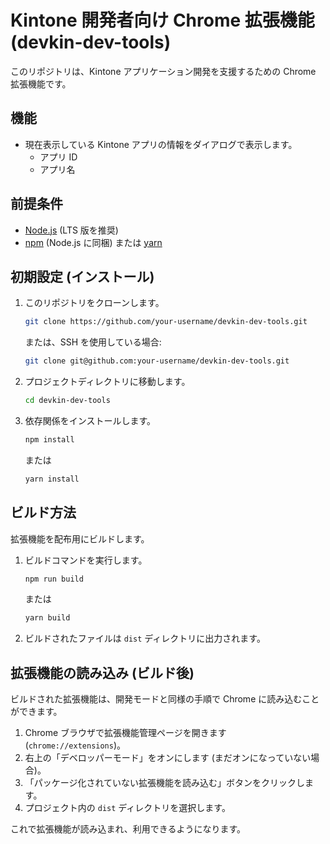 # Kintone 開発者向け Chrome 拡張機能 (devkin-dev-tools)

このリポジトリは、Kintone アプリケーション開発を支援するための Chrome 拡張機能です。

## 機能

- 現在表示している Kintone アプリの情報をダイアログで表示します。
  - アプリ ID
  - アプリ名

## 前提条件

- [Node.js](https://nodejs.org/) (LTS 版を推奨)
- [npm](https://www.npmjs.com/) (Node.js に同梱) または [yarn](https://yarnpkg.com/)

## 初期設定 (インストール)

1.  このリポジトリをクローンします。
    ```bash
    git clone https://github.com/your-username/devkin-dev-tools.git
    ```
    または、SSH を使用している場合:
    ```bash
    git clone git@github.com:your-username/devkin-dev-tools.git
    ```
2.  プロジェクトディレクトリに移動します。
    ```bash
    cd devkin-dev-tools
    ```
3.  依存関係をインストールします。
    ```bash
    npm install
    ```
    または
    ```bash
    yarn install
    ```

## ビルド方法

拡張機能を配布用にビルドします。

1.  ビルドコマンドを実行します。
    ```bash
    npm run build
    ```
    または
    ```bash
    yarn build
    ```
2.  ビルドされたファイルは `dist` ディレクトリに出力されます。

## 拡張機能の読み込み (ビルド後)

ビルドされた拡張機能は、開発モードと同様の手順で Chrome に読み込むことができます。

1.  Chrome ブラウザで拡張機能管理ページを開きます (`chrome://extensions`)。
2.  右上の「デベロッパーモード」をオンにします (まだオンになっていない場合)。
3.  「パッケージ化されていない拡張機能を読み込む」ボタンをクリックします。
4.  プロジェクト内の `dist` ディレクトリを選択します。

これで拡張機能が読み込まれ、利用できるようになります。
